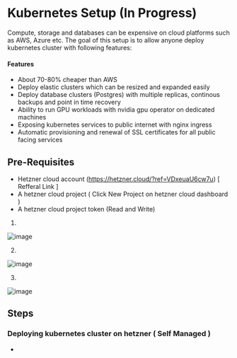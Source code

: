 # Kubernetes Setup (In Progress)
Compute, storage and databases can be expensive on cloud platforms such as AWS, Azure etc. The goal of this setup is to allow anyone deploy kubernetes cluster with following features:

#### Features
- About 70-80% cheaper than AWS
- Deploy elastic clusters which can be resized and expanded easily
- Deploy database clusters (Postgres) with multiple replicas, continous backups and point in time recovery
- Ability to run GPU workloads with nvidia gpu operator on dedicated machines
- Exposing kubernetes services to public internet with nginx ingress
- Automatic provisioning and renewal of SSL certificates for all public facing services

## Pre-Requisites
- Hetzner cloud account (https://hetzner.cloud/?ref=VDxeuaU6cw7u) [ Refferal Link ]
- A hetzner cloud project ( Click New Project on hetzner cloud dashboard )
- A hetzner cloud project token (Read and Write)
1.
![image](https://github.com/user-attachments/assets/4ee45ae0-97ee-4ce7-8846-9ac07a007ce4)

2.
![image](https://github.com/user-attachments/assets/a9213b77-894a-4524-ba6b-e0078273d2a2)

3.
![image](https://github.com/user-attachments/assets/5e7899ba-2dc0-49d3-ab9e-9f31ab33affa)

## Steps
### Deploying kubernetes cluster on hetzner ( Self Managed )
- 
